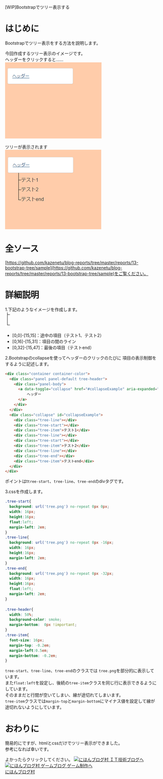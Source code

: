 [WIP]Bootstrapでツリー表示する

# はじめに
Bootstrapでツリー表示をする方法を説明します。

今回作成するツリー表示のイメージです。  
ヘッダーをクリックすると……  
![縮小した状態](close.PNG)  

ツリーが表示されます  
![展開した状態](open.PNG)  

# 全ソース
[https://github.com/kazenetu/blog-reports/tree/master/reports/13-bootstrap-tree/sample](https://github.com/kazenetu/blog-reports/tree/master/reports/13-bootstrap-tree/sample)をご覧ください。  


# 詳細説明

1.下記のようなイメージを作成します。  
![ツリーイメージ](sample/tree.png)  
 + [0,0]-[15,15]：途中の項目（テスト1、テスト2）  
 + [0,16]-[15,31]：項目の間のライン  
 + [0,32]-[15,47]：最後の項目（テストend）

2.Bootstrapのcollapseを使ってヘッダーのクリックのたびに
項目の表示制御をするように記述します。  

``` html
<div class="container container-color">
  <div class="panel panel-default tree-header">
    <div class="panel-body">
      <a data-toggle="collapse" href="#collapseExample" aria-expanded="true" aria-controls="collapseExample">
          ヘッダー
      </a>
    </div>
  </div>
  <div class="collapse" id="collapseExample">
    <div class="tree-line"></div>
    <div class="tree-start"></div>
    <div class="tree-item">テスト1</div>
    <div class="tree-line"></div>
    <div class="tree-start"></div>
    <div class="tree-item">テスト2</div>
    <div class="tree-line"></div>
    <div class="tree-end"></div>
    <div class="tree-item">テストend</div>
  </div>
</div>
```
ポイントはt`tree-start`、`tree-line`、`tree-end`のdivタグです。  

3.cssを作成します。

``` css
.tree-start{
  background: url('tree.png') no-repeat 0px 0px;
  width: 16px;
  height:16px;
  float:left;
  margin-left: 2em;
}
.tree-line{
  background: url('tree.png') no-repeat 0px -16px;
  width: 16px;
  height:16px;
  margin-left: 2em;
}
.tree-end{
  background: url('tree.png') no-repeat 0px -32px;
  width: 16px;
  height:16px;
  float:left;
  margin-left: 2em;
}

.tree-header{
  width: 50%;
  background-color: smoke;
  margin-bottom:  0px !important;
}
.tree-item{
  font-size: 16px;
  margin-top: -0.2em;
  margin-left:0.5em;
  margin-bottom: -0.2em;
}
```
`tree-start`、`tree-line`、`tree-end`のクラスでは
`tree.png`を部分的に表示しています。  
また`float:left`を設定し、後続の`tree-item`クラスを同じ行に表示できるようにしています。  
そのままだと行間が空いてしまい、線が途切れてしまいます。  
`tree-item`クラスでは`margin-top`と`margin-bottom`にマイナス値を設定して線が途切れないようにしています。  


# おわりに
簡易的にですが、htmlとcssだけでツリー表示ができました。  
参考になれば幸いです。


よかったらクリックしてください。
<a href="http://it.blogmura.com/"><img src="http://it.blogmura.com/img/it88_31.gif" width="88" height="31" border="0" alt="にほんブログ村 ＩＴ技術ブログへ" /></a>
<a href="http://game.blogmura.com/game_work/"><img src="http://game.blogmura.com/game_work/img/game_work88_31.gif" width="88" height="31" border="0" alt="にほんブログ村 ゲームブログ ゲーム制作へ" /></a><br /><a href="http://game.blogmura.com/game_work/">にほんブログ村</a>
